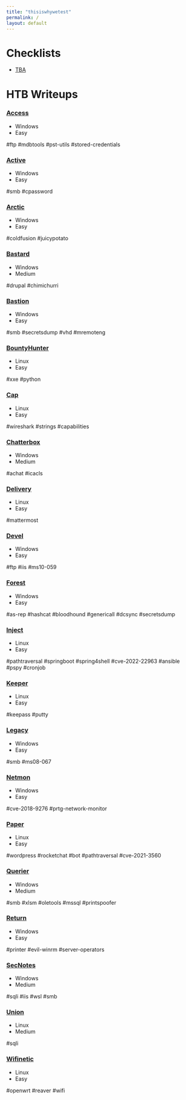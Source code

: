 ```yaml
---
title: "thisiswhywetest"
permalink: /
layout: default
---
```


# Checklists

- [TBA](#)

# HTB Writeups

### [Access](/writeups/access.md)

- Windows
- Easy

#ftp #mdbtools #pst-utils #stored-credentials

### [Active](/writeups/active.md)

- Windows
- Easy

#smb #cpassword

### [Arctic](/writeups/arctic.md)

- Windows
- Easy

#coldfusion #juicypotato

### [Bastard](/writeups/bastard.md)

- Windows
- Medium

#drupal #chimichurri

### [Bastion](/writeups/bastion.md)

- Windows
- Easy

#smb #secretsdump #vhd #mremoteng

### [BountyHunter](/writeups/bountyhunter.md)

- Linux
- Easy

#xxe #python

### [Cap](/writeups/cap.md)

- Linux
- Easy

#wireshark #strings #capabilities

### [Chatterbox](/writeups/chatterbox.md)

- Windows
- Medium

#achat #icacls

### [Delivery](/writeups/delivery.md)

- Linux
- Easy

#mattermost

### [Devel](/writeups/devel.md)

- Windows
- Easy

#ftp #iis #ms10-059

### [Forest](/writeups/forest.md)

- Windows
- Easy

#as-rep #hashcat #bloodhound #genericall #dcsync #secretsdump

### [Inject](/writeups/inject.md)

- Linux
- Easy

#pathtraversal #springboot #spring4shell #cve-2022-22963 #ansible #pspy #cronjob

### [Keeper](/writeups/keeper.md)

- Linux
- Easy

#keepass #putty

### [Legacy](/writeups/legacy.md)

- Windows
- Easy

#smb #ms08-067

### [Netmon](/writeups/netmon.md)

- Windows
- Easy

#cve-2018-9276 #prtg-network-monitor

### [Paper](/writeups/paper.md)

- Linux
- Easy

#wordpress #rocketchat #bot #pathtraversal #cve-2021-3560

### [Querier](/writeups/querier.md)

- Windows
- Medium

#smb #xlsm #oletools #mssql #printspoofer

### [Return](/writeups/return.md)

- Windows
- Easy

#printer #evil-winrm #server-operators

### [SecNotes](/writeups/secnotes)

- Windows
- Medium

#sqli #iis #wsl #smb

### [Union](/writeups/union)

- Linux
- Medium

#sqli

### [Wifinetic](/writeups/wifinetic)

- Linux
- Easy

#openwrt #reaver #wifi
